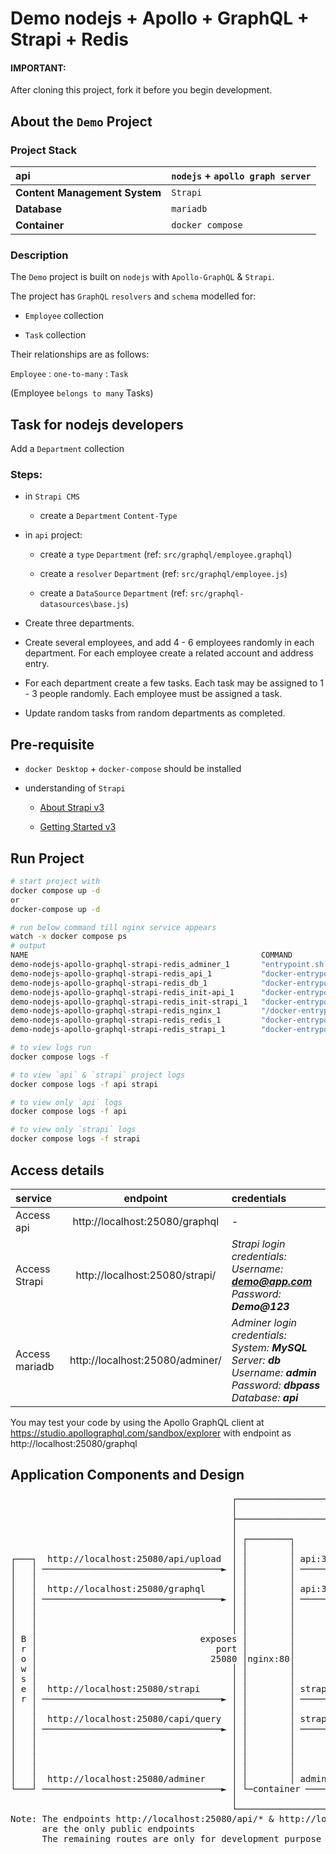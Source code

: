 # Demo nodejs + Apollo + GraphQL + Strapi + Redis

#### IMPORTANT:

After cloning this project, fork it before you begin development.

## About the `Demo` Project

### Project Stack

|**api** |`nodejs` + `apollo graph server` |
|:--|:--|
|**Content Management System** |`Strapi` |
|**Database** |`mariadb` |
|**Container** |`docker compose` |

### Description

The `Demo` project is built on `nodejs` with `Apollo-GraphQL` & `Strapi`.

The project has `GraphQL` `resolvers` and `schema` modelled for:

- `Employee` collection

- `Task` collection

Their relationships are as follows:

`Employee` : `one-to-many` : `Task`

(Employee `belongs to many` Tasks)

## Task for nodejs developers

Add a `Department` collection

### Steps:

- in `Strapi CMS`

  * create a `Department` `Content-Type`

- in `api` project:

  * create a `type` `Department` (ref: `src/graphql/employee.graphql`)

  * create a `resolver` `Department` (ref: `src/graphql/employee.js`)

  * create a `DataSource` `Department` (ref: `src/graphql-datasources\base.js`)

* Create three departments.

* Create several employees, and add 4 - 6 employees randomly in each department. For each employee create a related account and address entry.

* For each department create a few tasks. Each task may be assigned to 1 - 3 people randomly. Each employee must be assigned a task.

* Update random tasks from random departments as completed.


## Pre-requisite

- `docker Desktop` + `docker-compose` should be installed

- understanding of `Strapi`

  - [About Strapi v3](https://strapi.io/)

  - [Getting Started v3](https://docs-v3.strapi.io/developer-docs/latest/getting-started/introduction.html)

## Run Project

```bash
# start project with
docker compose up -d
or
docker-compose up -d

# run below command till nginx service appears
watch -x docker compose ps
# output
NAME                                                    COMMAND                  SERVICE             STATUS              PORTS
demo-nodejs-apollo-graphql-strapi-redis_adminer_1       "entrypoint.sh docke…"   adminer             running             8080/tcp
demo-nodejs-apollo-graphql-strapi-redis_api_1           "docker-entrypoint.s…"   api                 running
demo-nodejs-apollo-graphql-strapi-redis_db_1            "docker-entrypoint.s…"   db                  running (healthy)   3306/tcp
demo-nodejs-apollo-graphql-strapi-redis_init-api_1      "docker-entrypoint.s…"   init-api            exited (0)
demo-nodejs-apollo-graphql-strapi-redis_init-strapi_1   "docker-entrypoint.s…"   init-strapi         exited (0)
demo-nodejs-apollo-graphql-strapi-redis_nginx_1         "/docker-entrypoint.…"   nginx               running             0.0.0.0:25080->80/tcp
demo-nodejs-apollo-graphql-strapi-redis_redis_1         "docker-entrypoint.s…"   redis               running (healthy)   6379/tcp
demo-nodejs-apollo-graphql-strapi-redis_strapi_1        "docker-entrypoint.s…"   strapi              running

# to view logs run
docker compose logs -f

# to view `api` & `strapi` project logs
docker compose logs -f api strapi

# to view only `api` logs
docker compose logs -f api

# to view only `strapi` logs
docker compose logs -f strapi
```

## Access details

|service | endpoint | credentials |
|:--|:-:|:-|
| Access api | http://localhost:25080/graphql | - |
| Access Strapi | http://localhost:25080/strapi/ |  _Strapi login credentials: <br />Username: **demo@app.com** <br />Password: **Demo@123**_ |
| Access mariadb | http://localhost:25080/adminer/ | _Adminer login credentials: <br /> System: **MySQL** <br /> Server: **db** <br /> Username: **admin** <br /> Password: **dbpass** <br /> Database: **api**_ |

You may test your code by using the Apollo GraphQL client at https://studio.apollographql.com/sandbox/explorer with endpoint as http://localhost:25080/graphql 

## Application Components and Design

<pre>
                                          ┌──────────────────────────────────────────────────────────────────┐
                                          │                       docker compose network                     │
                                          ├──────────────────────────────────────────────────────────────────┤
                                          │                                                                  │
                                          │ ┌────────┐                                                       │
                                          │ │        │                      ┌───────────┐                    │
┌───┐  http://localhost:25080/api/upload  │ │        │ api:3000/api/upload  │           │                    │
│   │ ──────────────────────────────────► │ │        │ ───────────────────► │           │                    │
│   │                                     │ │        │                      │ api:30000 │                    │
│   │  http://localhost:25080/graphql     │ │        │ api:3000/grapql      │           │                    │
│   │ ──────────────────────────────────► │ │        │ ───────────────────► │           │                    │
│   │                                     │ │        │                      └─┬─container                    │
│   │                                     │ │        │                        │                              │
│   │                                     │ │        │                        ├──► ┌────────────┐            │
│ B │                               exposes │        │                        │    │ redis:6379 │            │
│ r │                                  port │        │                        │    └────container            │
│ o │                                 25080 │nginx:80│                        │                              │
│ w │                                     │ │        │                        │    strapi:1337/query         │
│ s │                                     │ │        │                        └──► ┌─────────────┐           │
│ e │  http://localhost:25080/strapi      │ │        │ strapi:1337/strapi          │             │           │
│ r │ ──────────────────────────────────► │ │        │ ──────────────────────────► │             │           │
│   │                                     │ │        │                             │ strapi:1337 │           │
│   │  http://localhost:25080/capi/query  │ │        │ strapi:1337/query           │             │           │
│   │ ──────────────────────────────────► │ │        │ ──────────────────────────► │             │           │
│   │                                     │ │        │                             └─────container           │
│   │                                     │ │        │                                       │               │
│   │                                     │ │        │                                       └─► ┌─────────┐ │
│   │                                     │ │        │                      ┌──────────────┐     │ db:3306 │ │
│   │  http://localhost:25080/adminer     │ │        │ adminer:8080         │ adminer:8080 │ ──► └─container │
└───┘ ──────────────────────────────────► │ └─container ──────────────────► └──────container                 │
                                          │                                                                  │
                                          └──────────────────────────────────────────────────────────────────┘
Note: The endpoints http://localhost:25080/api/* & http://localhost:25080/graphql
      are the only public endpoints
      The remaining routes are only for development purpose and are not available in production
</pre>
